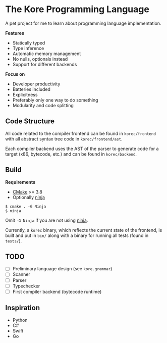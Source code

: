 # The Kore Programming Language

A pet project for me to learn about programming language implementation.

**Features**

* Statically typed
* Type inference
* Automatic memory management
* No nulls, optionals instead
* Support for different backends

**Focus on**

* Developer productivity
* Batteries included
* Explicitness
* Preferably only one way to do something
* Modularity and code splitting

## Code Structure

All code related to the compiler frontend can be found in `korec/frontend` with
all abstract syntax tree code in `korec/frontend/ast`.

Each compiler backend uses the AST of the parser to generate code for a target
(x86, bytecode, etc.) and can be found in `korec/backend`.

## Build

**Requirements**

* [CMake](https://cmake.org/) >= 3.8
* Optionally [ninja](https://ninja-build.org/)

```shell
$ cmake . -G Ninja
$ ninja
```

Omit `-G Ninja` if you are not using [ninja](https://ninja-build.org/).

Currently, a `korec` binary, which reflects the current state of the frontend,
is built and put in `bin/` along with a binary for running all tests (found in
`tests/`).

## TODO

* [ ] Preliminary language design (see `kore.grammar`)
* [ ] Scanner
* [ ] Parser
* [ ] Typechecker
* [ ] First compiler backend (bytecode runtime)

## Inspiration

* Python
* C#
* Swift
* Go

